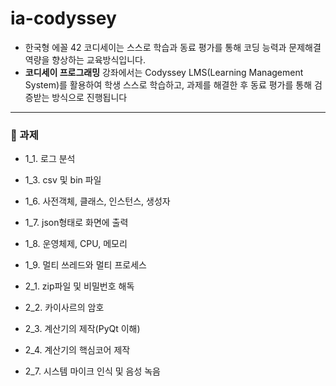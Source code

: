 # ia-codyssey
- 한국형 에꼴 42 코디세이는 스스로 학습과 동료 평가를 통해 코딩 능력과 문제해결 역량을 향상하는 교육방식입니다. 
- **코디세이 프로그래밍** 강좌에서는 Codyssey LMS(Learning Management System)를 활용하여 학생 스스로 학습하고, 과제를 해결한 후 동료 평가를 통해 검증받는 방식으로 진행됩니다

---

### 📌 과제

- 1_1. 로그 분석
- 1_3. csv 및 bin 파일
- 1_6. 사전객체, 클래스, 인스턴스, 생성자
- 1_7. json형태로 화면에 출력
- 1_8. 운영체제, CPU, 메모리
- 1_9. 멀티 쓰레드와 멀티 프로세스

- 2_1. zip파일 및 비밀번호 해독
- 2_2. 카이사르의 암호
- 2_3. 계산기의 제작(PyQt 이해)
- 2_4. 계산기의 핵심코어 제작
- 2_7. 시스템 마이크 인식 및 음성 녹음
